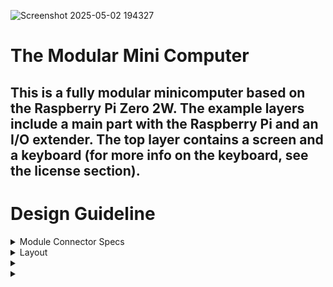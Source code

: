![Screenshot 2025-05-02 194327](https://github.com/user-attachments/assets/88ce0c0c-4a21-4b0f-ae87-dd90801dfca3)

# The Modular Mini Computer

This is a fully modular minicomputer based on the Raspberry Pi Zero 2W.
The example layers include a main part with the Raspberry Pi and an I/O extender.
The top layer contains a screen and a keyboard (for more info on the keyboard, see the license section).
--------------------------------------------------------------------------------------------------------

# Design Guideline

<details>
<summary>Module Connector Specs</summary>

The connector between modules is made of 4 parts (2× male / 2× female)

| Part                  | Description      | LCSC-Part-Nr |
| --------------------- | ---------------- | ------------ |
| 2×2 Connector male    | USB data/power   | C3294460     |
| 2×2 Connector female  | USB data/power   | C27983455    |
| 2×20 Connector male   | Raspberry Pi I/O | C3294478     |
| 2×20 Connector female | Raspberry Pi I/O | C3975165     |

The power is preferably transferred over the USB header and **not** over the Raspberry Pi pins directly.
If possible, use a GND and VCC layer.

</details>

<details>
<summary>Layout</summary>

The PCB should always be compliant with:
**ISO/IEC 7810 ID-1**
Size: 85.60 by 53.98 millimeters with rounded corners (radius: 2.88 mm).
The mounting holes are 2.2 mm in diameter and spaced 3 mm away from the outline.

![image](https://github.com/user-attachments/assets/9bb3eb75-5a81-4099-8094-cd261f3125ad)

**The module connectors should be placed at the following positions:**

| Part                  | X     | Y    |
| --------------------- | ----- | ---- |
| 2×2 Connector male    | 0     | 17.9 |
| 2×2 Connector female  | -29.2 | 17.9 |
| 2×20 Connector male   | 0     | 17.9 |
| 2×20 Connector female | -29.2 | 17.9 |

To connect top and bottom layers, it is best to use **vias**:

![image](https://github.com/user-attachments/assets/1473cc21-39cc-4576-abc3-eed4ca84936b)

</details>

<details>
<summary></summary>
</details>

<details>
<summary></summary>
</details>
